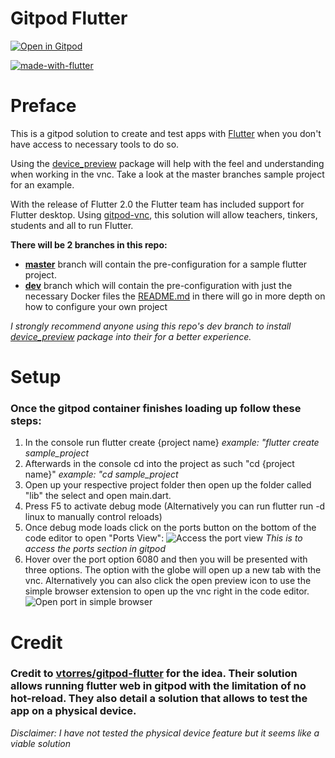# **Gitpod Flutter**


[![Open in Gitpod](https://gitpod.io/button/open-in-gitpod.svg)](https://gitpod.io/#https://github.com/krlaa/gitpod-flutter/tree/dev)

[![made-with-flutter](https://img.shields.io/badge/Made%20with-Gitpod-1f425f.svg)](https://www.python.org/)
# Preface
This is a gitpod solution to create and test apps with [Flutter](https://flutter.dev/) when you don't have access to necessary tools to do so.

Using the [device_preview](https://pub.dev/packages/device_preview) package will help with the feel and understanding when working in the vnc. Take a look at the master branches sample project for an example.



With the release of Flutter 2.0 the Flutter team has included support for Flutter desktop. Using [gitpod-vnc](https://www.gitpod.io/blog/native-ui-with-vnc/), this solution will allow teachers, tinkers, students and all to run Flutter.

**There will be 2 branches in this repo:**
- **[master](https://github.com/krlaa/gitpod-flutter)** branch will contain the pre-configuration for a sample flutter project.
- **[dev](https://github.com/krlaa/gitpod-flutter/tree/dev)** branch which will contain the pre-configuration with just the necessary Docker files the [README.md](https://github.com/krlaa/gitpod-flutter/blob/dev/README.md) in there will go in more depth on how to configure your own project

*I strongly recommend anyone using this repo's dev branch to install [device_preview](https://pub.dev/packages/device_preview) package into their for a better experience.*
# Setup 
### Once the gitpod container finishes loading up follow these steps:
1. In the console run flutter create {project name} *example: "flutter create sample_project*
2. Afterwards in the console cd into the project as such "cd {project name}" *example: "cd sample_project*
3. Open up your respective project folder then open up the folder called "lib" the select and open main.dart.
4. Press F5 to activate debug mode (Alternatively you can run flutter run -d linux to manually control reloads)
5. Once debug mode loads click on the ports button on the bottom of the code editor to open "Ports View":
![Access the port view](https://i.ibb.co/L9zKDRK/indication.png)
*This is to access the ports section in gitpod*
6. Hover over the port option 6080 and then you will be presented with three options. The option with the globe will open up a new tab with the vnc. Alternatively you can also click the open preview icon to use the simple browser extension to open up the vnc right in the code editor.
![Open port in simple browser](https://i.ibb.co/mqd68v9/indication2.png)

# Credit
### Credit to [vtorres/gitpod-flutter](https://github.com/vtorres/gitpod-flutter) for the idea. Their solution allows running flutter web in gitpod with the limitation of no hot-reload. They also detail a solution that allows to test the app on a physical device.
*Disclaimer: I have not tested the physical device feature but it seems like a viable solution*
